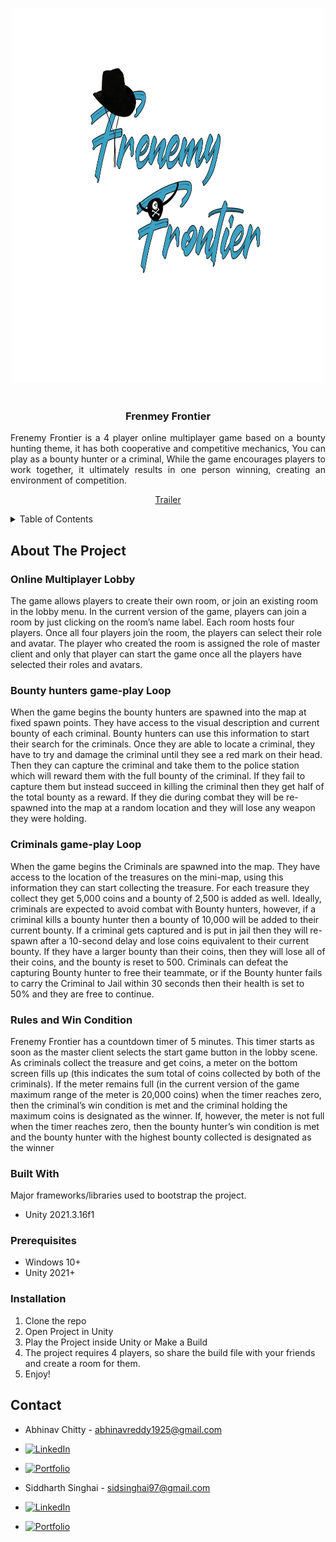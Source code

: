 <!-- Improved compatibility of back to top link: See: https://github.com/othneildrew/Best-README-Template/pull/73 -->
<a name="readme-top"></a>
<!--
*** Thanks for checking out the Best-README-Template. If you have a suggestion
*** that would make this better, please fork the repo and create a pull request
*** or simply open an issue with the tag "enhancement".
*** Don't forget to give the project a star!
*** Thanks again! Now go create something AMAZING! :D
-->



<!-- PROJECT SHIELDS -->
<!--
*** I'm using markdown "reference style" links for readability.
*** Reference links are enclosed in brackets [ ] instead of parentheses ( ).
*** See the bottom of this document for the declaration of the reference variables
*** for contributors-url, forks-url, etc. This is an optional, concise syntax you may use.
*** https://www.markdownguide.org/basic-syntax/#reference-style-links
-->
<div align="center">
    <img src="Title.png" , width = "500", height = "600">
</div>

<!-- PROJECT LOGO -->
<br />
<div align="center">
  <h3 align="center">Frenmey Frontier</h3>
  <p align="justify">
   Frenemy Frontier is a 4 player online multiplayer game based on a bounty hunting theme, it has both cooperative and competitive mechanics, You can play as a bounty hunter or a criminal, While the game encourages players to work together, it ultimately results in one person winning, creating an environment of competition.
    <br />
    <div align="center">
    <a href="https://www.youtube.com/watch?v=_Tr9U8EX-OM" target="_blank">Trailer</a>
    </div>
  </p>
</div>

<!-- TABLE OF CONTENTS -->
<details>
  <summary>Table of Contents</summary>
  <ol>
    <li>
      <a href="#about-the-project">About The Project</a>
      <ul>
        <li><a href="#built-with">Built With</a></li>
      </ul>
    </li>
    <li>
      <a href="#getting-started">Getting Started</a>
      <ul>
        <li><a href="#prerequisites">Prerequisites</a></li>
        <li><a href="#installation">Installation</a></li>
      </ul>
    </li>
    <li><a href="#contact">Contact</a></li>
    <li><a href="#acknowledgments">Acknowledgments</a></li>
  </ol>
</details>



<!-- ABOUT THE PROJECT -->
## About The Project

### Online Multiplayer Lobby
The game allows players to create their own room, or join an existing room in the lobby menu.
In the current version of the game, players can join a room by just clicking on the room’s name label. Each room hosts
four players. Once all four players join the room, the players can select their role and avatar. The
player who created the room is assigned the role of master client and only that player can start the game once all the
players have selected their roles and avatars.
### Bounty hunters game-play Loop
When the game begins the bounty hunters are spawned into the map at fixed spawn points. They have access to the visual description and current bounty of each
criminal. Bounty hunters can use this information to start their search for the criminals. Once they
are able to locate a criminal, they have to try and damage the criminal until they see a red mark on their head. Then they can capture the criminal and take them to the police station which will reward them with the full
bounty of the criminal. If they fail to capture them but instead succeed in killing the criminal then they get half of the
total bounty as a reward. If they die during combat they will be re-spawned into the map at a random location and they
will lose any weapon they were holding.
### Criminals game-play Loop
When the game begins the Criminals are spawned into the map. They have access to the location of the treasures on the mini-map, using this information they can start collecting the treasure. For each treasure they collect they get 5,000 coins
and a bounty of 2,500 is added as well. Ideally, criminals are expected to avoid combat with Bounty hunters, however,
if a criminal kills a bounty hunter then a bounty of 10,000 will be added to their current bounty. If a criminal gets
captured and is put in jail then they will re-spawn after a 10-second delay and lose coins equivalent to their current
bounty. If they have a larger bounty than their coins, then they will lose all of their coins, and the bounty is reset to
500. Criminals can defeat the capturing Bounty hunter to free their teammate, or if the Bounty hunter fails to carry the
Criminal to Jail within 30 seconds then their health is set to 50% and they are free to continue.
### Rules and Win Condition
Frenemy Frontier has a countdown timer of 5 minutes. This timer starts as soon as the master
client selects the start game button in the lobby scene. As criminals collect the treasure and get coins, a meter on the
bottom screen fills up (this indicates the sum total of coins collected by both of the criminals). If the
meter remains full (in the current version of the game maximum range of the meter is 20,000 coins) when the timer
reaches zero, then the criminal’s win condition is met and the criminal holding the maximum coins is designated as
the winner. If, however, the meter is not full when the timer reaches zero, then the bounty hunter’s win condition is
met and the bounty hunter with the highest bounty collected is designated as the winner

### Built With

Major frameworks/libraries used to bootstrap the project.

* Unity 2021.3.16f1

### Prerequisites

* Windows 10+
* Unity 2021+


### Installation

1. Clone the repo
2. Open Project in Unity
3. Play the Project inside Unity or Make a Build
4. The project requires 4 players, so share the build file with your friends and create a room for them.
5. Enjoy!

<!-- CONTACT -->
## Contact

* Abhinav Chitty - abhinavreddy1925@gmail.com
* [![LinkedIn][linkedin-shield]][linkedin-url]
* [![Portfolio][portfolioIcon-url]][portfolio-url]
  
* Siddharth Singhai - sidsinghai97@gmail.com
* [![LinkedIn][linkedin-shield]][linkedin-url2]
* [![Portfolio][portfolioIcon-url]][portfolio-url2]

<!-- MARKDOWN LINKS & IMAGES -->
<!-- https://www.markdownguide.org/basic-syntax/#reference-style-links -->
[linkedin-shield]: https://img.shields.io/badge/-LinkedIn-black.svg?style=for-the-badge&logo=linkedin&colorB=555
[linkedin-url]: https://www.linkedin.com/in/abhinav-chitty-16a341152/
[portfolioIcon-url]: https://img.shields.io/badge/-Portfolio-brightgreen
[portfolio-url]: https://chittya.myportfolio.com/
[linkedin-url2]: https://www.linkedin.com/in/siddharthsinghai97/
[portfolio-url2]: https://sidoku.github.io
